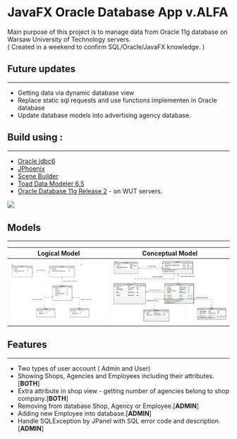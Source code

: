 # JavaFX Oracle Database App v.ALFA
Main purpose of this project is to manage data from Oracle 11g database on Warsaw University of Technology servers.     
( Created in a weekend to confirm SQL/Oracle/JavaFX knowledge. )

## Future updates
---
* Getting data via dynamic database view
* Replace static sql requests and use functions implementen in Oracle database
* Update database models into advertising agency database.

## Build using :
---
* [Oracle jdbc6](https://www.oracle.com/pl/database/technologies/appdev/jdbc.html)
* [JPhoenix](http://www.jfoenix.com/)
* [Scene Builder](https://gluonhq.com/products/scene-builder/)
* [Toad Data Modeler 6.5](https://www.quest.com/products/toad-data-modeler/)
* [Oracle Database 11g Release 2](https://www.oracle.com/technetwork/database/enterprise-edition/downloads/112010-win64soft-094461.html) - on WUT servers.

![](extras/database-gif.gif)

## Models
---

Logical Model           |  Conceptual Model
:-------------------------:|:-------------------------:
![](extras/LogicalModel.PNG)  |  ![](extras/ConceptualModel.PNG)

## Features
---
* Two types of user account ( Admin and User)
* Showing Shops, Agencies and Employees including their attributes. [**BOTH**]
* Extra attribute in shop view - getting number of agencies belong to shop company.[**BOTH**]
* Removing from database Shop, Agency or Employee.[**ADMIN**]
* Adding new Employee into database.[**ADMIN**]
* Handle SQLException by JPanel with SQL error code and description.[**ADMIN**]

